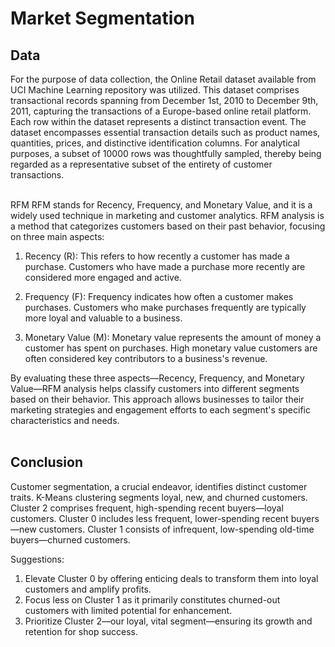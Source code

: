 # Market Segmentation

## Data
For the purpose of data collection, the Online Retail dataset available from UCI Machine Learning repository was utilized. This dataset comprises transactional records spanning from December 1st, 2010 to December 9th, 2011, capturing the transactions of a Europe-based online retail platform. Each row within the dataset represents a distinct transaction event. The dataset encompasses essential transaction details such as product names, quantities, prices, and distinctive identification columns. For analytical purposes, a subset of 10000 rows was thoughtfully sampled, thereby being regarded as a representative subset of the entirety of customer transactions.</br></br>

RFM
RFM stands for Recency, Frequency, and Monetary Value, and it is a widely used technique in marketing and customer analytics. RFM analysis is a method that categorizes customers based on their past behavior, focusing on three main aspects:

1. Recency (R): This refers to how recently a customer has made a purchase. Customers who have made a purchase more recently are considered more engaged and active.</br>

2. Frequency (F): Frequency indicates how often a customer makes purchases. Customers who make purchases frequently are typically more loyal and valuable to a business.</br>

3. Monetary Value (M): Monetary value represents the amount of money a customer has spent on purchases. High monetary value customers are often considered key contributors to a business's revenue.</br>

By evaluating these three aspects—Recency, Frequency, and Monetary Value—RFM analysis helps classify customers into different segments based on their behavior. This approach allows businesses to tailor their marketing strategies and engagement efforts to each segment's specific characteristics and needs.</br></br>
 
## Conclusion
Customer segmentation, a crucial endeavor, identifies distinct customer traits. K-Means clustering segments loyal, new, and churned customers. Cluster 2 comprises frequent, high-spending recent buyers—loyal customers. Cluster 0 includes less frequent, lower-spending recent buyers—new customers. Cluster 1 consists of infrequent, low-spending old-time buyers—churned customers.</br>

Suggestions:</br>

1. Elevate Cluster 0 by offering enticing deals to transform them into loyal customers and amplify profits.</br>
2. Focus less on Cluster 1 as it primarily constitutes churned-out customers with limited potential for enhancement.</br>
3. Prioritize Cluster 2—our loyal, vital segment—ensuring its growth and retention for shop success.</br>
